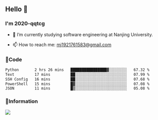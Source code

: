 ## Hello 👋


### I'm 2020-qqtcg

- 🔭 I’m currently studying software engineering at Nanjing University. 
<!-- - 🌱 I’m currently learning MLsys and -->
<!-- - 👯 I’m looking to collaborate on ... -->
<!-- - 🤔 I’m looking for help with ... -->
<!-- - 💬 Ask me about ... -->
- 📫 How to reach me: mj1921761583@gmail.com
<!-- - 😄 Pronouns: ... -->
<!-- - ⚡ Fun fact: ... -->

### 🌱Code
<!--START_SECTION:waka-->

```txt
Python       2 hrs 26 mins   ████████████████▓░░░░░░░░   67.32 %
Text         17 mins         ██░░░░░░░░░░░░░░░░░░░░░░░   07.99 %
SSH Config   16 mins         ██░░░░░░░░░░░░░░░░░░░░░░░   07.68 %
PowerShell   15 mins         █▓░░░░░░░░░░░░░░░░░░░░░░░   07.08 %
JSON         11 mins         █▒░░░░░░░░░░░░░░░░░░░░░░░   05.08 %
```

<!--END_SECTION:waka-->

### 💬Information
![](https://github-readme-stats.vercel.app/api?username=2020-qqtcg&theme=buefy&hide_border=false)


<!-- <div align="center"> <img src="https://github-readme-activity-graph.vercel.app/graph?username=2020-qqtcg&theme=minimal" /> </div> -->


